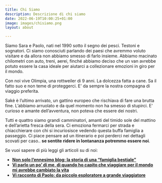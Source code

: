 ```yaml
---
title: Chi Siamo
description: Descrizione di chi siamo
date: 2022-06-19T10:00:25+01:00
image: images/chisiamo.png
layout: about

---
```

Siamo Sara e Paolo, nati nel 1990 sotto il segno dei pesci. Testoni e sognatori. Ci siamo conosciuti parlando dei paesi che avremmo voluto visitare e da allora non abbiamo smesso di farlo insieme. Abbiamo macinato chilometri con auto, treni, aerei, finché abbiamo deciso che un van avrebbe potuto essere la casa ideale per aiutarci a collezionare emozioni in giro per il mondo. 

Con noi vive Olimpia, una rottweiler di 9 anni. La dolcezza fatta a cane. Sa il fatto suo e non teme di proteggerci. E' da sempre la nostra compagna di viaggio preferita.

Sakè è l’ultimo arrivato, un gattino europeo che rischiava di fare una brutta fine. L’abbiamo arruolato e da quel momento non ha smesso di stupirci. E' curioso e amante dell’avventura, non poteva che essere dei nostri.

Tutti e quattro siamo grandi camminatori, amanti del timido sole del mattino e dell’arietta fresca della sera. Ci emoziona fermarci per strada e chiacchierare con chi si incuriosisce vedendo questa buffa famiglia a passeggio. Ci piace pensare ad un itinerario e poi perderci nei dettagli scovati per caso.. **se sentite ridere in lontananza potremmo essere noi**.

Se vuoi sapere di più leggi gli articoli su di noi:

- **[Non solo l’ennesimo blog: la storia di una “famiglia bestiale”](https://www.vandipety.it/blog/cambiare-vita/)**
- **[Vi parlo un po’ di me, di quando ho capito che viaggiare per il mondo mi avrebbe cambiato la vita](https://www.vandipety.it/blog/vi-parlo-un-po-di-me-di-quando-ho-capito-che-viaggiare-per-il-mondo-mi-avrebbe-cambiato-la-vita/)**
- **[Vi racconto di Paolo: da piccolo esploratore a grande viaggiatore](https://www.vandipety.it/blog/vi-racconto-di-paolo-da-piccolo-esploratore-a-grande-viaggiatore)**
